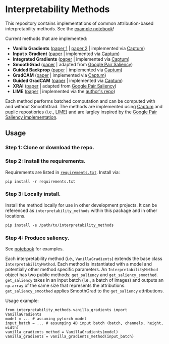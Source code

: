 # Interpretability Methods
This repository contains implementations of common attribution-based interpretability methods. See the [example notebook](https://github.mit.edu/aboggust/interpretability_methods/blob/master/examples/interpretability_examples.ipynb)!

Current methods that are implemented:
* **Vanilla Gradients** ([paper 1](https://www.researchgate.net/profile/Aaron_Courville/publication/265022827_Visualizing_Higher-Layer_Features_of_a_Deep_Network/links/53ff82b00cf24c81027da530.pdf) | [paper 2](https://arxiv.org/pdf/1312.6034.pdf) | implemented via [Captum](https://captum.ai/api/saliency.html))
* **Input x Gradient** ([paper](https://arxiv.org/pdf/1605.01713.pdf) | implemented via [Captum](https://captum.ai/api/input_x_gradient.html))
* **Integrated Gradients** ([paper](https://arxiv.org/pdf/1703.01365.pdf) | implemented via [Captum](https://captum.ai/api/integrated_gradients.html))
* **SmoothGrad** ([paper](https://arxiv.org/abs/1706.03825.pdf) | adapted from [Google Pair Saliency](https://github.com/PAIR-code/saliency))
* **Guided Backprop** ([paper](https://arxiv.org/pdf/1412.6806.pdf) | implemented via [Captum](https://captum.ai/api/guided_backprop.html))
* **GradCAM** ([paper](https://arxiv.org/pdf/1610.02391.pdf) | implemented via [Captum](https://captum.ai/api/layer.html#gradcam))
* **Guided GradCAM** ([paper](https://arxiv.org/pdf/1610.02391.pdf) | implemented via [Captum](https://captum.ai/api/guided_grad_cam.html))
* **XRAI** ([paper](https://arxiv.org/pdf/1906.02825.pdf) | adapted from [Google Pair Saliency](https://github.com/PAIR-code/saliency))
* **LIME** ([paper](https://arxiv.org/pdf/1602.04938.pdf) | implemented via the [author's repo](https://github.com/marcotcr/lime))

Each method performs batched computation and can be computed with and without SmoothGrad. The methods are implemented using [Captum](https://captum.ai/) and puplic repostiories (i.e., [LIME](https://github.com/marcotcr/lime)) and are largley inspired by the [Google Pair Saliency implementation](https://github.com/PAIR-code/saliency).

## Usage
### Step 1: Clone or download the repo.

### Step 2: Install the requirements.
Requirements are listed in [`requirements.txt`](https://github.mit.edu/aboggust/interpretability_methods/blob/master/requirements.txt). Install via:

```pip install -r requirements.txt```

### Step 3: Locally install.
Install the method locally for use in other development projects. It can be referenced as `interpretability_methods` within this package and in other locations.

```pip install -e /path/to/interpretability_methods```

### Step 4: Produce saliency.
See [notebook](https://github.mit.edu/aboggust/interpretability_methods/blob/master/examples/interpretability_examples.ipynb) for examples.

Each interpretability method (i.e., `VanillaGradients`) extends the base class `InterpretabilityMethod`. Each method is instantiated with a model and potentially other method specific parameters. An `InterpretabilityMethod` object has two public methods: `get_saliency` and `get_saliency_smoothed`. `get_saliency` takes in an input batch (i.e., a batch of images) and outputs an `np.array` of the same size that represents the attributions. `get_saliency_smoothed` applies SmoothGrad to the `get_saliency` attributions.

Usage example:
```
from interpretability_methods.vanilla_gradients import VanillaGradients
model = ... # assuming pytorch model 
input_batch = ... # assumping 4D input batch (batch, channels, height, width)
vanilla_gradients_method = VanillaGradients(model)
vanilla_gradients = vanilla_gradients_method(input_batch)
```
